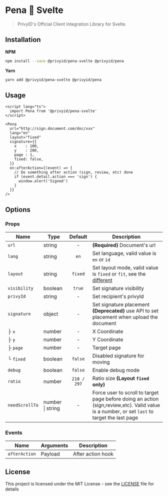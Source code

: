 # Pena 🧡 Svelte

> PrivyID's Official Client Integration Library for Svelte.

## Installation

**NPM**

```bash
npm install --save @privyid/pena-svelte @privyid/pena
```

**Yarn**
```bash
yarn add @privyid/pena-svelte @privyid/pena
```

## Usage

```svelte
<script lang="ts">
  import Pena from '@privyid/pena-svelte'
</script>

<Pena
  url="http://sign.document.com/doc/xxx"
  lang="en"
  layout="fixed"
  signature={{
    x    : 100,
    y    : 200,
    page : 1,
    fixed: false,
  }}
  on:afterAction={(event) => {
    // Do something after action (sign, review, etc) done
    if (event.detail.action === 'sign') {
      window.alert('Signed')
    }
  }}
/>
```

## Options

### Props

| Name           | Type             |   Default   | Description                                                                                                                                  |
|----------------|------------------|:-----------:|----------------------------------------------------------------------------------------------------------------------------------------------|
| `url`          | string           |      -      | **(Required)** Document's url                                                                                                                |
| `lang`         | string           |    `en`     | Set language, valid value is `en` or `id`                                                                                                    |
| `layout`       | string           |   `fixed`   | Set layout mode, valid value is `fixed` or `fit`, see the [different][different]                                                             |
| `visibility`   | boolean          |   `true`    | Set signature visibility                                                                                                                     |
| `privyId`      | string           |      -      | Set recipient's privyId                                                                                                                      |
| `signature`    | object           |      -      | Set signature placement<br/> <strong>(Deprecated)</strong> use API to set placement when upload the document                                 |
| ├ `x`          | number           |      -      | X Coordinate                                                                                                                                 |
| ├ `y`          | number           |      -      | Y Coordinate                                                                                                                                 |
| ├ `page`       | number           |      -      | Target page                                                                                                                                  |
| └ `fixed`      | boolean          |   `false`   | Disabled signature for moving                                                                                                                |
| `debug`        | boolean          |   `false`   | Enable debug mode                                                                                                                            |
| `ratio`        | number           | `210 / 297` | Ratio size **(Layout `fixed` only)**                                                                                                         |
| `needScrollTo` | number \| string |      -      | Force user to scroll to target page before doing an action (sign,review,etc). Valid value is a number, or set `last` to target the last page |

### Events

| Name          | Arguments | Description       |
|---------------|-----------|-------------------|
| `afterAction` | Payload   | After action hook |

## License

This project is licensed under the MIT License - see the [LICENSE](/LICENSE) file for details

[different]: ../pena/README.md#layout-fixed-vs-fit
